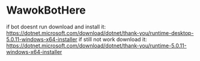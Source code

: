 # WawokBotHere
if bot doesnt run download and install it:
https://dotnet.microsoft.com/download/dotnet/thank-you/runtime-desktop-5.0.11-windows-x64-installer
if still not work download it: 
https://dotnet.microsoft.com/download/dotnet/thank-you/runtime-5.0.11-windows-x64-installer
